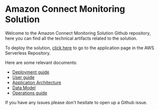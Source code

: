 # Amazon Connect Monitoring Solution
Welcome to the Amazon Connect Monitoring Solution Github repository, here you can find all the technical artifacts related to the solution.

To deploy the solution, [click here](https://serverlessrepo.aws.amazon.com/applications/us-west-2/287087860234/AmazonConnectMonitoringSolution) to go to the application page in the AWS Serverless Repository. 

Here are some relevant documents:

- [Deployment guide](https://jcnovoa.github.io/amazon-connect-call-quality-monitoring/en/deployment-guide.html)
- [User guide](https://jcnovoa.github.io/amazon-connect-call-quality-monitoring/en/user-guide.html)
- [Application Architecture](https://jcnovoa.github.io/amazon-connect-call-quality-monitoring/en/application-architecture.html)
- [Data Model](https://jcnovoa.github.io/amazon-connect-call-quality-monitoring/en/data-model.html)
- [Operations guide](https://jcnovoa.github.io/amazon-connect-call-quality-monitoring/en/operations-guide.html)


If you have any issues please don't hesitate to open up a Github issue. 
